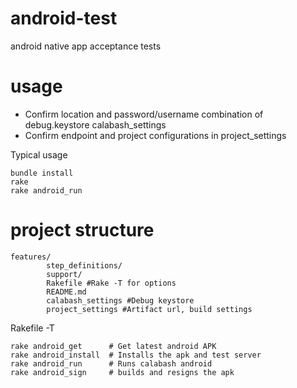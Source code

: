android-test
============

android native app acceptance tests

usage
=====

- Confirm location and password/username combination of debug.keystore calabash_settings
- Confirm endpoint and project configurations in project_settings

Typical usage
```
bundle install
rake 
rake android_run
```
project structure
================

```
features/
		step_definitions/
		support/
		Rakefile #Rake -T for options
		README.md
		calabash_settings #Debug keystore
		project_settings #Artifact url, build settings
```

Rakefile -T
```
rake android_get      # Get latest android APK
rake android_install  # Installs the apk and test server
rake android_run      # Runs calabash android
rake android_sign     # builds and resigns the apk
```	
